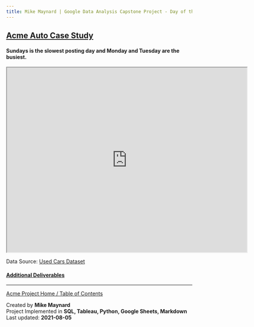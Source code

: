 ```yaml
---
title: Mike Maynard | Google Data Analysis Capstone Project - Day of the Week
---
```

## [Acme Auto Case Study](/capstone/)

#### Sundays is the slowest posting day and Monday and Tuesday are the busiest.

<IFRAME SRC="https://public.tableau.com/views/capstone_16278859884250/Days?:language=en-US&:display_count=n&:origin=viz_share_link&:showVizHome=no" WIDTH=650 HEIGHT=500></IFRAME>


Data Source: [Used Cars Dataset](https://www.kaggle.com/austinreese/craigslist-carstrucks-data)

#### [Additional Deliverables](../deliverables.html)

---
[Acme Project Home / Table of Contents](/capstone/)

Created by **Mike Maynard**<BR>
Project Implemented in **SQL, Tableau, Python, Google Sheets, Markdown**<BR>
Last updated:  **2021-08-05**
